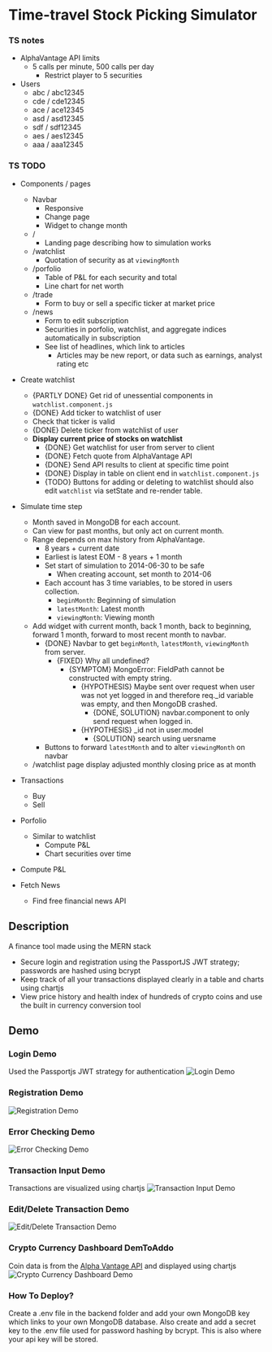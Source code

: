 # Time-travel Stock Picking Simulator

### TS notes
- AlphaVantage API limits
	- 5 calls per minute, 500 calls per day
		- Restrict player to 5 securities
- Users
	- abc / abc12345
	- cde / cde12345
	- ace / ace12345
	- asd / asd12345
	- sdf / sdf12345
	- aes / aes12345
	- aaa / aaa12345

### TS TODO
- Components / pages
	- Navbar
		- Responsive
		- Change page
		- Widget to change month
	- /
		- Landing page describing how to simulation works
	- /watchlist
		- Quotation of security as at `viewingMonth`
	- /porfolio
		- Table of P&L for each security and total
		- Line chart for net worth
	- /trade
		- Form to buy or sell a specific ticker at market price
	- /news
		- Form to edit subscription
		- Securities in porfolio, watchlist, and aggregate indices automatically in subscription
		- See list of headlines, which link to articles
			- Articles may be new report, or data such as earnings, analyst rating etc
  
- Create watchlist
	- {PARTLY DONE} Get rid of unessential components in `watchlist.component.js`
	- {DONE} Add ticker to watchlist of user
	- Check that ticker is valid
	- {DONE} Delete ticker from watchlist of user
	- **Display current price of stocks on watchlist** 
		- {DONE} Get watchlist for user from server to client
		- {DONE} Fetch quote from AlphaVantage API
		- {DONE} Send API results to client at specific time point
		- {DONE} Display in table on client end in `watchlist.component.js`
		- {TODO} Buttons for adding or deleting to watchlist should also edit `watchlist` via setState and re-render table.

- Simulate time step
	- Month saved in MongoDB for each account.
	- Can view for past months, but only act on current month.
	- Range depends on max history from AlphaVantage.
		- 8 years + current date
		- Earliest is latest EOM - 8 years + 1 month
		- Set start of simulation to 2014-06-30 to be safe
			- When creating account, set month to 2014-06
		- Each account has 3 time variables, to be stored in users collection.
			- `beginMonth`: Beginning of simulation
			- `latestMonth`: Latest month
			- `viewingMonth`: Viewing month
	- Add widget with current month, back 1 month, back to beginning, forward 1 month, forward to most recent month to navbar.
		- {DONE} Navbar to get `beginMonth`, `latestMonth`, `viewingMonth` from server.
			- {FIXED} Why all undefined?
				- {SYMPTOM} MongoError: FieldPath cannot be constructed with empty string.
					- {HYPOTHESIS} Maybe sent over request when user was not yet logged in and therefore req._id variable was empty, and then MongoDB crashed.
						- {DONE, SOLUTION} navbar.component to only send request when logged in.
					- {HYPOTHESIS} _id not in user.model
						- {SOLUTION} search using uersname 
		- Buttons to forward `latestMonth` and to alter `viewingMonth` on navbar
	- /watchlist page display adjusted monthly closing price as at month
- Transactions
	- Buy
	- Sell

- Porfolio
	- Similar to watchlist
		- Compute P&L
		- Chart securities over time
  
- Compute P&L

- Fetch News
	- Find free financial news API

## Description
A finance tool made using the MERN stack
- Secure login and registration using the PassportJS JWT strategy; passwords are hashed using bcrypt
- Keep track of all your transactions displayed clearly in a table and charts using chartjs
- View price history and health index of hundreds of crypto coins
and use the built in currency conversion tool


## Demo

### Login Demo
Used the Passportjs JWT strategy for authentication
![Login Demo](demo/login.gif)

### Registration Demo
![Registration Demo](demo/registration.gif)

### Error Checking Demo
![Error Checking Demo](demo/error-checking.gif)

### Transaction Input Demo
Transactions are visualized using chartjs
![Transaction Input Demo](demo/input-transactions.gif)

### Edit/Delete Transaction Demo
![Edit/Delete Transaction Demo](demo/edit-transactions.gif)

### Crypto Currency Dashboard DemToAddo
Coin data is from the [Alpha Vantage API](https://www.alphavantage.co/)
and displayed using chartjs
![Crypto Currency Dashboard Demo](demo/crypto.gif)



### How To Deploy?
Create a .env file in the backend folder and add your own MongoDB key which links to your own MongoDB database.
Also create and add a secret key to the .env file used for password hashing by bcrypt. This is also where your api key will be stored.


